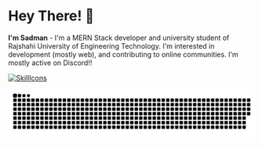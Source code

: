 # Hey There! 👋
**I'm Sadman** - I'm a MERN Stack developer and university student of Rajshahi University of Engineering Technology. I'm interested in development (mostly web), and contributing to online communities. I'm mostly active on Discord!!

[![SkillIcons](https://skillicons.dev/icons?i=html,css,js,py,vscode,twitter,stackoverflow,sql,regex,raspberrypi,powershell,netlify,matlab,linux,linkedin,instagram,heroku,gitlab,githubactions,github,git,django,discord,codepen)](https://skillicons.dev)<br/>




![](https://github.com/FahadBinHussain/FahadBinHussain/blob/main/github-contribution-grid-snake.svg)
